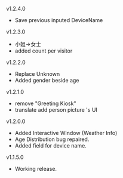 v1.2.4.0
- Save previous inputed DeviceName

v1.2.3.0
- 小姐->女士
- added count per visitor

v1.2.2.0
- Replace Unknown
- Added gender beside age

v1.2.1.0
- remove "Greeting Kiosk"
- translate add person picture 's UI

v1.2.0.0
- Added Interactive Window (Weather Info)
- Age Distribution bug repaired.
- Added field for device name.

v1.1.5.0
- Working release.
